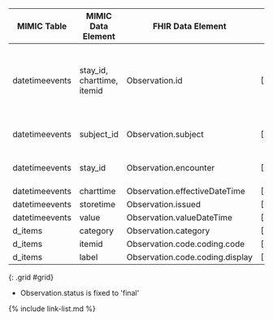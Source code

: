 |MIMIC Table|MIMIC Data Element|FHIR Data Element|FHIR Profile|Notes| 
|---|---|---|---|---|
|datetimeevents|stay_id, charttime, itemid|Observation.id|[MimicObservationDatetimeevents]|Concat MIMIC elements and convert to UUID5|
|datetimeevents|subject_id|Observation.subject|[MimicObservationDatetimeevents]|Convert to UUID5|
|datetimeevents|stay_id|Observation.encounter|[MimicObservationDatetimeevents]|Convert to UUID5|
|datetimeevents|charttime|Observation.effectiveDateTime|[MimicObservationDatetimeevents]||
|datetimeevents|storetime|Observation.issued|[MimicObservationDatetimeevents]||
|datetimeevents|value|Observation.valueDateTime|[MimicObservationDatetimeevents]||
|d_items|category|Observation.category|[MimicObservationDatetimeevents]||
|d_items|itemid|Observation.code.coding.code|[MimicObservationDatetimeevents]||
|d_items|label|Observation.code.coding.display|[MimicObservationDatetimeevents]||


{: .grid #grid}

* Observation.status is fixed to 'final'

{% include link-list.md %}
